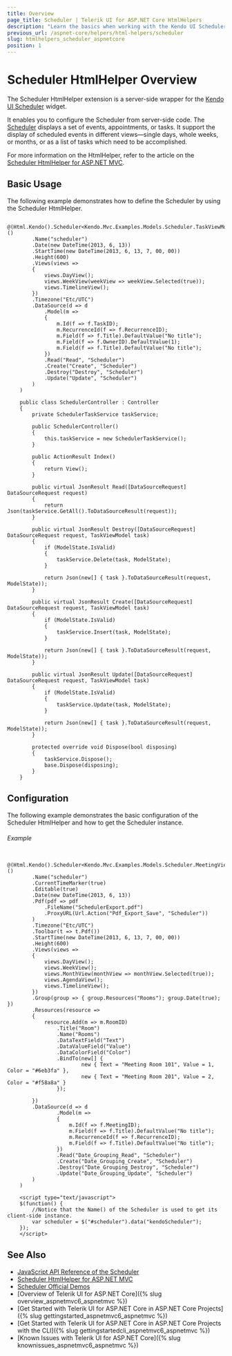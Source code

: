 ```yaml
---
title: Overview
page_title: Scheduler | Telerik UI for ASP.NET Core HtmlHelpers
description: "Learn the basics when working with the Kendo UI Scheduler HtmlHelper for ASP.NET Core (MVC 6 or ASP.NET Core MVC)."
previous_url: /aspnet-core/helpers/html-helpers/scheduler
slug: htmlhelpers_scheduler_aspnetcore
position: 1
---
```


# Scheduler HtmlHelper Overview

The Scheduler HtmlHelper extension is a server-side wrapper for the [Kendo UI Scheduler](http://demos.telerik.com/kendo-ui/scheduler/index) widget.

It enables you to configure the Scheduler from server-side code. The [Scheduler](http://docs.telerik.com/kendo-ui/controls/scheduling/scheduler/overview) displays a set of events, appointments, or tasks. It support the display of scheduled events in different views&mdash;single days, whole weeks, or months, or as a list of tasks which need to be accomplished.

For more information on the HtmlHelper, refer to the article on the [Scheduler HtmlHelper for ASP.NET MVC](http://docs.telerik.com/aspnet-mvc/helpers/scheduler/mvc-scheduler-overview).

## Basic Usage

The following example demonstrates how to define the Scheduler by using the Scheduler HtmlHelper.

```Razor
    @(Html.Kendo().Scheduler<Kendo.Mvc.Examples.Models.Scheduler.TaskViewModel>()
        .Name("scheduler")
        .Date(new DateTime(2013, 6, 13))
        .StartTime(new DateTime(2013, 6, 13, 7, 00, 00))
        .Height(600)
        .Views(views =>
        {
            views.DayView();
            views.WeekView(weekView => weekView.Selected(true));
            views.TimelineView();
        })
        .Timezone("Etc/UTC")
        .DataSource(d => d
            .Model(m =>
            {
                m.Id(f => f.TaskID);
                m.RecurrenceId(f => f.RecurrenceID);
                m.Field(f => f.Title).DefaultValue("No title");
                m.Field(f => f.OwnerID).DefaultValue(1);
                m.Field(f => f.Title).DefaultValue("No title");
            })
            .Read("Read", "Scheduler")
            .Create("Create", "Scheduler")
            .Destroy("Destroy", "Scheduler")
            .Update("Update", "Scheduler")
        )
    )
```
```Controller
    public class SchedulerController : Controller
    {
    	private SchedulerTaskService taskService;

    	public SchedulerController()
    	{
    		this.taskService = new SchedulerTaskService();
    	}

    	public ActionResult Index()
    	{
    		return View();
    	}

    	public virtual JsonResult Read([DataSourceRequest] DataSourceRequest request)
    	{
    		return Json(taskService.GetAll().ToDataSourceResult(request));
    	}

    	public virtual JsonResult Destroy([DataSourceRequest] DataSourceRequest request, TaskViewModel task)
    	{
    		if (ModelState.IsValid)
    		{
    			taskService.Delete(task, ModelState);
    		}

    		return Json(new[] { task }.ToDataSourceResult(request, ModelState));
    	}

    	public virtual JsonResult Create([DataSourceRequest] DataSourceRequest request, TaskViewModel task)
    	{
    		if (ModelState.IsValid)
    		{
    			taskService.Insert(task, ModelState);
    		}

    		return Json(new[] { task }.ToDataSourceResult(request, ModelState));
    	}

    	public virtual JsonResult Update([DataSourceRequest] DataSourceRequest request, TaskViewModel task)
    	{
    		if (ModelState.IsValid)
    		{
    			taskService.Update(task, ModelState);
    		}

    		return Json(new[] { task }.ToDataSourceResult(request, ModelState));
    	}

    	protected override void Dispose(bool disposing)
    	{
    		taskService.Dispose();
    		base.Dispose(disposing);
    	}
    }
```

## Configuration

The following example demonstrates the basic configuration of the Scheduler HtmlHelper and how to get the Scheduler instance.

###### Example

```
    @(Html.Kendo().Scheduler<Kendo.Mvc.Examples.Models.Scheduler.MeetingViewModel>()
        .Name("scheduler")
        .CurrentTimeMarker(true)
        .Editable(true)
        .Date(new DateTime(2013, 6, 13))
        .Pdf(pdf => pdf
            .FileName("SchedulerExport.pdf")
            .ProxyURL(Url.Action("Pdf_Export_Save", "Scheduler"))
        )
        .Timezone("Etc/UTC")
        .Toolbar(t => t.Pdf())
        .StartTime(new DateTime(2013, 6, 13, 7, 00, 00))
        .Height(600)
        .Views(views =>
        {
            views.DayView();
            views.WeekView();
            views.MonthView(monthView => monthView.Selected(true));
            views.AgendaView();
            views.TimelineView();
        })
        .Group(group => { group.Resources("Rooms"); group.Date(true); })
        .Resources(resource =>
        {
            resource.Add(m => m.RoomID)
                .Title("Room")
                .Name("Rooms")
                .DataTextField("Text")
                .DataValueField("Value")
                .DataColorField("Color")
                .BindTo(new[] {
                        new { Text = "Meeting Room 101", Value = 1, Color = "#6eb3fa" },
                        new { Text = "Meeting Room 201", Value = 2, Color = "#f58a8a" }
                });

        })
        .DataSource(d => d
                .Model(m =>
                {
                    m.Id(f => f.MeetingID);
                    m.Field(f => f.Title).DefaultValue("No title");
                    m.RecurrenceId(f => f.RecurrenceID);
                    m.Field(f => f.Title).DefaultValue("No title");
                })
                .Read("Date_Grouping_Read", "Scheduler")
                .Create("Date_Grouping_Create", "Scheduler")
                .Destroy("Date_Grouping_Destroy", "Scheduler")
                .Update("Date_Grouping_Update", "Scheduler")
        )
    )

    <script type="text/javascript">
    $(function() {
        //Notice that the Name() of the Scheduler is used to get its client-side instance.
        var scheduler = $("#scheduler").data("kendoScheduler");
    });
    </script>
```

## See Also

* [JavaScript API Reference of the Scheduler](http://docs.telerik.com/kendo-ui/api/javascript/ui/scheduler)
* [Scheduler HtmlHelper for ASP.NET MVC](http://docs.telerik.com/aspnet-mvc/helpers/scheduler/mvc-scheduler-overview)
* [Scheduler Official Demos](http://demos.telerik.com/aspnet-core/scheduler/index)
* [Overview of Telerik UI for ASP.NET Core]({% slug overview_aspnetmvc6_aspnetmvc %})
* [Get Started with Telerik UI for ASP.NET Core in ASP.NET Core Projects]({% slug gettingstarted_aspnetmvc6_aspnetmvc %})
* [Get Started with Telerik UI for ASP.NET Core in ASP.NET Core Projects with the CLI]({% slug gettingstartedcli_aspnetmvc6_aspnetmvc %})
* [Known Issues with Telerik UI for ASP.NET Core]({% slug knownissues_aspnetmvc6_aspnetmvc %})
